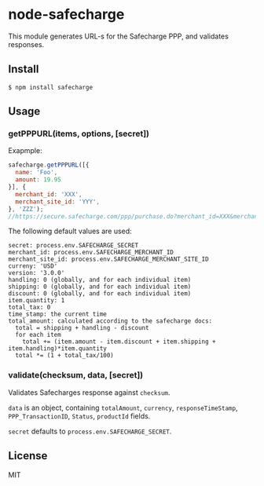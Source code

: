 # node-safecharge

This module generates URL-s for the Safecharge PPP, and validates responses.

## Install

```
$ npm install safecharge
```

## Usage

### getPPPURL(items, options, [secret])

Exapmple:

```js
safecharge.getPPPURL([{
  name: 'Foo',
  amount: 19.95
}], {
  merchant_id: 'XXX',
  merchant_site_id: 'YYY',
}, 'ZZZ');
//https://secure.safecharge.com/ppp/purchase.do?merchant_id=XXX&merchant_site_id=YYY&currency=USD&version=3.0.0&handling=0&shipping=0&discount=0&total_tax=0&time_stamp=2013-10-03.15%3A23%3A03&total_amount=19.95&item_name_1=Foo&item_amount_1=19.95&checksum=6c514a07da49485e009aedbc99194262
```

The following default values are used:

```
secret: process.env.SAFECHARGE_SECRET
merchant_id: process.env.SAFECHARGE_MERCHANT_ID
merchant_site_id: process.env.SAFECHARGE_MERCHANT_SITE_ID
curreny: 'USD'
version: '3.0.0'
handling: 0 (globally, and for each individual item)
shipping: 0 (globally, and for each individual item)
discount: 0 (globally, and for each individual item)
item.quantity: 1
total_tax: 0
time_stamp: the current time
total_amount: calculated according to the safecharge docs:
  total = shipping + handling - discount
  for each item
    total += (item.amount - item.discount + item.shipping + item.handling)*item.quantity
  total *= (1 + total_tax/100)
```

### validate(checksum, data, [secret])

Validates Safecharges response against `checksum`.

`data` is an object, containing `totalAmount`, `currency`, `responseTimeStamp`, `PPP_TransactionID`, `Status`, `productId` fields.

`secret` defaults to `process.env.SAFECHARGE_SECRET`.

## License

MIT
